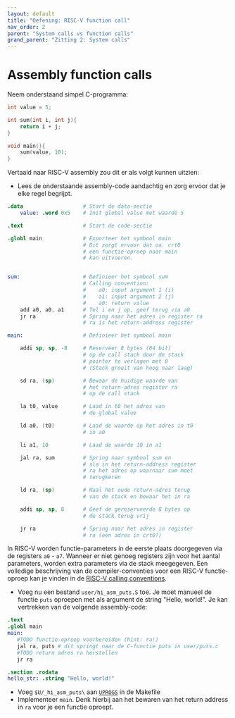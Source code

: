```yaml
---
layout: default
title: "Oefening: RISC-V function call"
nav_order: 2
parent: "System calls vs function calls"
grand_parent: "Zitting 2: System calls"
---
```


# Assembly function calls

Neem onderstaand simpel C-programma:

```c
int value = 5;

int sum(int i, int j){
    return i + j;
}

void main(){
    sum(value, 10);
}
```

Vertaald naar RISC-V assembly zou dit er als volgt kunnen uitzien:

* Lees de onderstaande assembly-code aandachtig en zorg ervoor dat je elke regel begrijpt.
  
```s
.data                   # Start de data-sectie
    value: .word 0x5    # Init global value met waarde 5

.text                   # Start de code-sectie

.globl main             # Exporteer het symbool main
                        # Dit zorgt ervoor dat oa. crt0
                        # een functie-oproep naar main
                        # kan uitvoeren.


sum:                    # Definieer het symbool sum
                        # Calling convention:
                        #    a0: input argument 1 (i)
                        #    a1: input argument 2 (j)
                        #    a0: return value
    add a0, a0, a1      # Tel i en j op, geef terug via a0
    jr ra               # Spring naar het adres in register ra
                        # ra is het return-address register

main:                   # Definieer het symbool main

    addi sp, sp, -8     # Reserveer 8 bytes (64 bit) 
                        # op de call stack door de stack
                        # pointer te verlagen met 8
                        # (Stack groeit van hoog naar laag)

    sd ra, (sp)         # Bewaar de huidige waarde van
                        # het return-adres register ra
                        # op de call stack

    la t0, value        # Laad in t0 het adres van 
                        # de global value

    ld a0, (t0)         # Laad de waarde op het adres in t0
                        # in a0

    li a1, 10           # Laad de waarde 10 in a1

    jal ra, sum         # Spring naar symbool sum en
                        # sla in het return-address register
                        # ra het adres op waarnaar sum moet
                        # terugkeren

    ld ra, (sp)         # Haal het oude return-adres terug
                        # van de stack en bewaar het in ra

    addi sp, sp, 8      # Geef de gereserveerde 8 bytes op
                        # de stack terug vrij

    jr ra               # Spring naar het adres in register
                        # ra (een adres in crt0?)
```

In RISC-V worden functie-parameters in de eerste plaats doorgegeven via de registers `a0` - `a7`. Wanneer er niet genoeg registers zijn voor het aantal parameters, worden extra parameters via de stack meegegeven. Een volledige beschrijving van de compiler-conventies voor een RISC-V functie-oproep kan je vinden in de [RISC-V calling conventions](https://riscv.org/wp-content/uploads/2015/01/riscv-calling.pdf).

* Voeg nu een bestand `user/hi_asm_puts.S` toe. Je moet manueel de functie `puts` oproepen met als argument de string "Hello, world!". Je kan vertrekken van de volgende assembly-code:

 ```s
.text
.globl main
main:
    #TODO functie-oproep voorbereiden (hint: ra!)
    jal ra, puts # dit springt naar de C-functie puts in user/puts.c
    #TODO return adres ra herstellen
    jr ra

.section .rodata
hello_str: .string "Hello, world!"
```

* Voeg `$U/_hi_asm_puts\` aan [`UPROGS`][UPROGS] in de Makefile
* Implementeer `main`. Denk hierbij aan het bewaren van het return address in `ra` voor je een functie oproept.

[UPROGS]: https://github.com/besturingssystemen/xv6-riscv/blob/2b5934300a404514ee8bb2f91731cd7ec17ea61c/Makefile#L122
